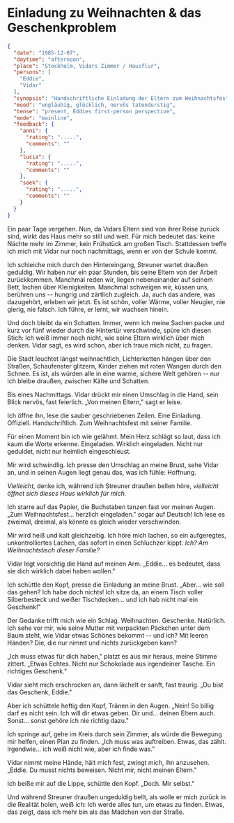 # Einladung zu Weihnachten & das Geschenkproblem

```json
{
  "date": "1985-12-07",
  "daytime": "afternoon",
  "place": "Stockholm, Vidars Zimmer / Hausflur",
  "persons": [
    "Eddie",
    "Vidar"
  ],
  "synopsis": "Handschriftliche Einladung der Eltern zum Weihnachtsfest; Eddie ringt mit dem Wunsch, echte Geschenke zu finden.",
  "mood": "ungläubig, glücklich, nervös tatendurstig",
  "tense": "present, Eddies first-person perspective",
  "mode": "mainline",
  "feedback": {
    "anni": {
      "rating": ".....",
      "comments": ""
    },
    "lucia": {
      "rating": ".....",
      "comments": ""
    },
    "soek": {
      "rating": ".....",
      "comments": ""
    }
  }
}
```

Ein paar Tage vergehen. Nun, da Vidars Eltern sind von ihrer Reise zurück sind,
wirkt das Haus mehr so still und weit. Für mich bedeutet das: keine Nächte mehr
im Zimmer, kein Frühstück am großen Tisch. Stattdessen treffe ich mich mit Vidar
nur noch nachmittags, wenn er von der Schule kommt.

Ich schleiche mich durch den Hintereingang, Streuner wartet draußen geduldig.
Wir haben nur ein paar Stunden, bis seine Eltern von der Arbeit zurückkommen.
Manchmal reden wir, liegen nebeneinander auf seinem Bett, lachen über
Kleinigkeiten. Manchmal schweigen wir, küssen uns, berühren uns -- hungrig und
zärtlich zugleich. Ja, auch das andere, was dazugehört, erleben wir jetzt. Es
ist schön, voller Wärme, voller Neugier, nie gierig, nie falsch. Ich führe, er
lernt, wir wachsen hinein.

Und doch bleibt da ein Schatten. Immer, wenn ich meine Sachen packe und kurz vor
fünf wieder durch die Hintertür verschwinde, spüre ich diesen Stich: Ich weiß
immer noch nicht, wie seine Eltern wirklich über mich denken. Vidar sagt, es
wird schon, aber ich traue mich nicht, zu fragen.

Die Stadt leuchtet längst weihnachtlich, Lichterketten hängen über den Straßen,
Schaufenster glitzern, Kinder ziehen mit roten Wangen durch den Schnee. Es ist,
als würden alle in eine warme, sichere Welt gehören -- nur ich bleibe draußen,
zwischen Kälte und Schatten.

Bis eines Nachmittags. Vidar drückt mir einen Umschlag in die Hand, sein Blick
nervös, fast feierlich. „Von meinen Eltern," sagt er leise.

Ich öffne ihn, lese die sauber geschriebenen Zeilen. Eine Einladung. Offiziell.
Handschriftlich. Zum Weihnachtsfest mit seiner Familie.

Für einen Moment bin ich wie gelähmt. Mein Herz schlägt so laut, dass ich kaum
die Worte erkenne. Eingeladen. Wirklich eingeladen. Nicht nur geduldet, nicht
nur heimlich eingeschleust.

Mir wird schwindlig. Ich presse den Umschlag an meine Brust, sehe Vidar an, und
in seinen Augen liegt genau das, was ich fühle: Hoffnung.

*Vielleicht,* denke ich, während ich Streuner draußen bellen höre, *vielleicht
öffnet sich dieses Haus wirklich für mich.*

Ich starre auf das Papier, die Buchstaben tanzen fast vor meinen Augen. „Zum
Weihnachtsfest... herzlich eingeladen." sogar auf Deutsch! Ich lese es zweimal,
dreimal, als könnte es gleich wieder verschwinden.

Mir wird heiß und kalt gleichzeitig. Ich höre mich lachen, so ein aufgeregtes,
unkontrolliertes Lachen, das sofort in einen Schluchzer kippt. *Ich? Am
Weihnachtstisch dieser Familie?*

Vidar legt vorsichtig die Hand auf meinen Arm. „Eddie... es bedeutet, dass sie
dich wirklich dabei haben wollen."

Ich schüttle den Kopf, presse die Einladung an meine Brust. „Aber... wie soll
das gehen? Ich habe doch nichts! Ich sitze da, an einem Tisch voller
Silberbesteck und weißer Tischdecken... und ich hab nicht mal ein Geschenk!"

Der Gedanke trifft mich wie ein Schlag. Weihnachten. Geschenke. Natürlich. Ich
sehe vor mir, wie seine Mutter mit verpackten Päckchen unter dem Baum steht, wie
Vidar etwas Schönes bekommt -- und ich? Mit leeren Händen? Die, die nur nimmt
und nichts zurückgeben kann?

„Ich muss etwas für dich haben," platzt es aus mir heraus, meine Stimme zittert.
„Etwas Echtes. Nicht nur Schokolade aus irgendeiner Tasche. Ein richtiges
Geschenk."

Vidar sieht mich erschrocken an, dann lächelt er sanft, fast traurig. „Du bist
das Geschenk, Eddie."

Aber ich schüttele heftig den Kopf, Tränen in den Augen. „Nein! So billig darf
es nicht sein. Ich will dir etwas geben. Dir und... deinen Eltern auch. Sonst...
sonst gehöre ich nie richtig dazu."

Ich springe auf, gehe im Kreis durch sein Zimmer, als würde die Bewegung mir
helfen, einen Plan zu finden. „Ich muss was auftreiben. Etwas, das zählt.
Irgendwie... ich weiß nicht wie, aber ich finde was."

Vidar nimmt meine Hände, hält mich fest, zwingt mich, ihn anzusehen. „Eddie. Du
musst nichts beweisen. Nicht mir, nicht meinen Eltern."

Ich beiße mir auf die Lippe, schüttle den Kopf. „Doch. Mir selbst."

Und während Streuner draußen ungeduldig bellt, als wolle er mich zurück in die
Realität holen, weiß ich: Ich werde alles tun, um etwas zu finden. Etwas, das
zeigt, dass ich mehr bin als das Mädchen von der Straße.
